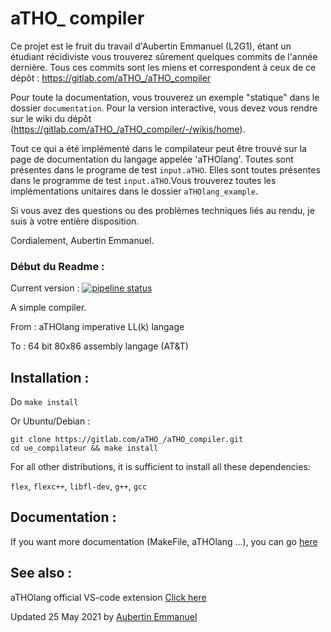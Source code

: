 
# aTHO_ compiler

Ce projet est le fruit du travail d'Aubertin Emmanuel (L2G1), étant un étudiant récidiviste vous trouverez sûrement quelques commits de l'année dernière. Tous ces commits sont les miens et correspondent à ceux de ce dépôt : https://gitlab.com/aTHO_/aTHO_compiler

Pour toute la documentation, vous trouverez un exemple "statique" dans le dossier `documentation`. Pour la version interactive, vous devez vous rendre sur le wiki du dépôt (https://gitlab.com/aTHO_/aTHO_compiler/-/wikis/home).

Tout ce qui a été implémenté dans le compilateur peut être trouvé sur la page de documentation du langage appelée 'aTHOlang'. Toutes sont présentes dans le programe de test `input.aTHO`. Elles sont toutes présentes dans le programme de test `input.aTHO`.Vous trouverez toutes les implémentations unitaires dans le dossier `aTHOlang_example`.


Si vous avez des questions ou des problèmes techniques liés au rendu, je suis à votre entière disposition.

Cordialement,
Aubertin Emmanuel.

### Début du Readme :

Current version : [![pipeline status](https://gitlab.com/aTHO_/ue_compilateur/badges/master/pipeline.svg)](https://gitlab.com/aTHO_/ue_compilateur/-/commits/master)

A simple compiler. 

From : aTHOlang imperative LL(k) langage

To : 64 bit 80x86 assembly langage (AT&T)

## Installation :

Do `make install`

Or Ubuntu/Debian :

```
git clone https://gitlab.com/aTHO_/aTHO_compiler.git
cd ue_compilateur && make install
```

For all other distributions, it is sufficient to install all these dependencies:

`flex`, `flexc++`, `libfl-dev`, `g++`, `gcc`

## Documentation :

If you want more documentation (MakeFile, aTHOlang ...), you can go [here](https://gitlab.com/aTHO_/ue_compilateur/-/wikis/home)

## See also :

aTHOlang official VS-code extension [Click here](https://marketplace.visualstudio.com/items?itemName=aTHO.atholang&ssr=false#overview)

Updated 25 May 2021 by [Aubertin Emmanuel](https://www.linkedin.com/in/emmanuel-aubertin/)